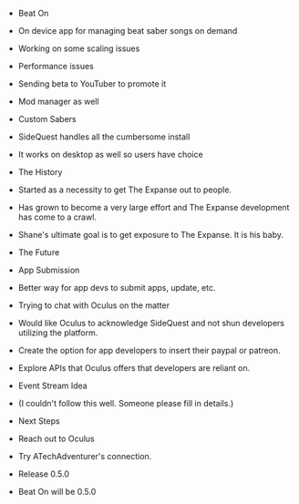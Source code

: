 - Beat On 
 - On device app for managing beat saber songs on demand
 - Working on some scaling issues
 - Performance issues
 - Sending beta to YouTuber to promote it
 - Mod manager as well
  - Custom Sabers
 - SideQuest handles all the cumbersome install
 - It works on desktop as well so users have choice

- The History
 - Started as a necessity to get The Expanse out to people.
 - Has grown to become a very large effort and The Expanse development has come to a crawl.
 - Shane's ultimate goal is to get exposure to The Expanse. It is his baby.

- The Future
 - App Submission
  - Better way for app devs to submit apps, update, etc.
  - Trying to chat with Oculus on the matter
   - Would like Oculus to acknowledge SideQuest and not shun developers utilizing the platform.
  - Create the option for app developers to insert their paypal or patreon.
 - Explore APIs that Oculus offers that developers are reliant on.
 - Event Stream Idea
  - (I couldn't follow this well. Someone please fill in details.)

- Next Steps
 - Reach out to Oculus
  - Try ATechAdventurer's connection.

- Release 0.5.0
 - Beat On will be 0.5.0
